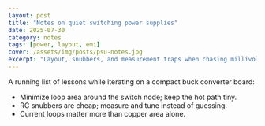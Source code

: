 ```yaml
---
layout: post
title: "Notes on quiet switching power supplies"
date: 2025-07-30
category: notes
tags: [power, layout, emi]
cover: /assets/img/posts/psu-notes.jpg
excerpt: "Layout, snubbers, and measurement traps when chasing millivolts."
---
```


A running list of lessons while iterating on a compact buck converter board:

- Minimize loop area around the switch node; keep the hot path tiny.
- RC snubbers are cheap; measure and tune instead of guessing.
- Current loops matter more than copper area alone.
